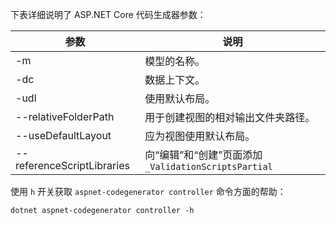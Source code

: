 下表详细说明了 ASP.NET Core 代码生成器参数：

| 参数               | 说明|
| ----------------- | ------------ |
| -m  | 模型的名称。 |
| -dc  | 数据上下文。 |
| -udl | 使用默认布局。 |
| --relativeFolderPath | 用于创建视图的相对输出文件夹路径。 |
| --useDefaultLayout | 应为视图使用默认布局。 |
| --referenceScriptLibraries | 向“编辑”和“创建”页面添加 `_ValidationScriptsPartial` |

使用 `h` 开关获取 `aspnet-codegenerator controller` 命令方面的帮助：

```console
dotnet aspnet-codegenerator controller -h
```